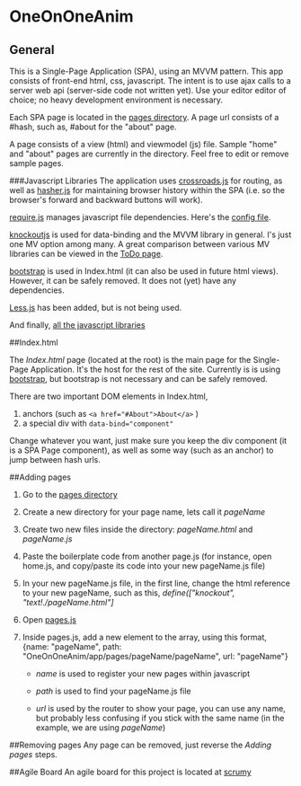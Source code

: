 # OneOnOneAnim

## General

This is a Single-Page Application (SPA), using an MVVM pattern. This app consists of front-end html, css, javascript. The intent is to use ajax calls to a server web api (server-side code not written yet). Use your editor editor of choice; no heavy development environment is necessary.

Each SPA page is located in the [pages directory](/app/pages). A page url consists of a #hash, such as, #about for the "about" page.

A page consists of a view (html) and viewmodel (js) file. Sample "home" and "about" pages are currently in the directory. Feel free to edit or remove sample pages.

###Javascript Libraries
The application uses [crossroads.js](https://millermedeiros.github.io/crossroads.js/) for routing, as well as [hasher.js](https://github.com/millermedeiros/hasher/) for maintaining browser history within the SPA (i.e. so the browser's forward and backward buttons will work).

[require.js](http://requirejs.org/docs/api.html) manages javascript file dependencies. Here's the [config file](app/boot/require.config.js).

[knockoutjs](http://knockoutjs.com/) is used for data-binding and the MVVM library in general. I's just one MV option among many. A great comparison between various MV libraries can be viewed in the [ToDo page](http://todomvc.com/).

[bootstrap](http://getbootstrap.com/) is used in Index.html (it can also be used in future html views). However, it can be safely removed. It does not (yet) have any dependencies.

[Less.js](scripts/libs/less) has been added, but is not being used.

And finally, [all the javascript libraries](scripts/libs)

##Index.html

The _Index.html_ page (located at the root) is the main page for the Single-Page Application. It's the host for the rest of the site. Currently is is using [bootstrap](http://getbootstrap.com/), but bootstrap is not necessary and can be safely removed.

There are two important DOM elements in Index.html,

1. anchors (such as ```<a href="#About">About</a>``` )
2. a special div with ```data-bind="component"```

Change whatever you want, just make sure you keep the div component (it is a SPA Page component), as well as some way (such as an anchor) to jump between hash urls.

##Adding pages
1. Go to the [pages directory](/app/pages)
2. Create a new directory for your page name, lets call it _pageName_
3. Create two new files inside the directory: _pageName.html_ and _pageName.js_
4. Paste the boilerplate code from another page.js (for instance, open home.js, and copy/paste its code into your new pageName.js file)
5. In your new pageName.js file, in the first line, change the html reference to your new pageName, such as this, _define(["knockout", *"text!./pageName.html"*]_
6. Open [pages.js](/app/pages/pages.js)
7. Inside pages.js, add a new element to the array, using this format, {name: "pageName", path: "OneOnOneAnim/app/pages/pageName/pageName", url: "pageName"}

   - *name* is used to register your new pages within javascript

   - *path* is used to find your pageName.js file

   - *url* is used by the router to show your page, you can use any name, but probably less confusing if you stick with the same name (in the example, we are using _pageName_)

##Removing pages
Any page can be removed, just reverse the _Adding pages_ steps. 

##Agile Board
An agile board for this project is located at [scrumy](https://scrumy.com/oneonone)
